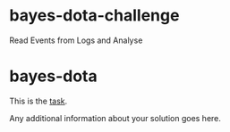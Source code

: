 # bayes-dota-challenge
Read Events from Logs and Analyse 

bayes-dota
==========

This is the [task](TASK.md).

Any additional information about your solution goes here.